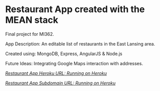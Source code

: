 # Restaurant App created with the MEAN stack

Final project for MI362.

App Description: An editable list of restaurants in the East Lansing area.

Created using: MongoDB, Express, AngularJS & Node.js

Future Ideas: Integrating Google Maps interaction with addresses.

[*Restaurant App Heroku URL:
Running on Heroku*](https://restful-mean-app.herokuapp.com)

[*Restaurant App Subdomain URL:
Running on Heroku*](https://restaurant-app.mooo.com)
